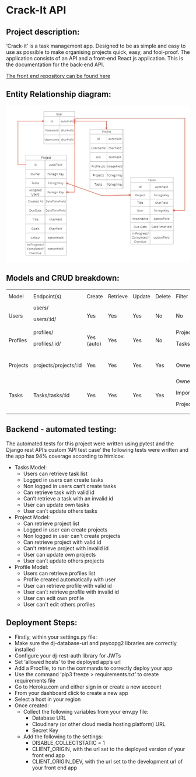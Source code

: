 # Crack-It API

## Project description: 

‘Crack-it’ is a task management app. Designed to be as simple and easy to use as possible to make organising projects quick, easy, and fool-proof. The application consists of an API and a front-end React.js application. This is the documentation for the back-end API. 

[The front end repository can be found here](https://github.com/alcl2000/Amy-Lewis-PP5-FE)

## Entity Relationship diagram:

![A diagram showing the relationships between the user, profile, project and task models](assets/DRF_model_chart.jpg)

## Models and CRUD breakdown:


<table>
  <tr>
   <td>Model
   </td>
   <td>Endpoint(s)
   </td>
   <td>Create
   </td>
   <td>Retrieve
   </td>
   <td>Update
   </td>
   <td>Delete
   </td>
   <td>Filter
   </td>
   <td>Text search
   </td>
  </tr>
  <tr>
   <td>Users
   </td>
   <td>users/
<p>
users/:id/
   </td>
   <td>Yes
   </td>
   <td>Yes
   </td>
   <td>Yes
   </td>
   <td>No
   </td>
   <td>No
   </td>
   <td>No
   </td>
  </tr>
  <tr>
   <td>Profiles
   </td>
   <td>profiles/
<p>
profiles/:id/
   </td>
   <td>Yes (auto)
   </td>
   <td>Yes
   </td>
   <td>Yes
   </td>
   <td>No
   </td>
   <td>Projects, 
<p>
Tasks
   </td>
   <td>Username
   </td>
  </tr>
  <tr>
   <td>Projects
   </td>
   <td>projects/projects/:id
   </td>
   <td>Yes
   </td>
   <td>Yes
   </td>
   <td>Yes
   </td>
   <td>Yes
   </td>
   <td>Owner
   </td>
   <td>Title, 
<p>
Owner
   </td>
  </tr>
  <tr>
   <td>Tasks
   </td>
   <td>Tasks/tasks/:id
   </td>
   <td>Yes
   </td>
   <td>Yes
   </td>
   <td>Yes
   </td>
   <td>Yes
   </td>
   <td>Owner,
<p>
Important,
<p>
Project
   </td>
   <td>Owner, Important, 
<p>
Project
   </td>
  </tr>
</table>



## Backend - automated testing:

The automated tests for this project were written using pytest and the Django rest API’s custom ‘API test case’ the following tests were written and the app has 94% coverage according to htmlcov.



* Tasks Model: 
    * Users can retrieve task list
    * Logged in users can create tasks
    * Non logged in users can’t create tasks
    * Can retrieve task with valid id
    * Can’t retrieve a task with an invalid id
    * User can update own tasks
    * User can’t update others tasks
* Project Model:
    * Can retrieve project list
    * Logged in user can create projects
    * Non logged in user can't create projects
    * Can retrieve project with valid id
    * Can't retrieve project with invalid id
    * User can update own projects
    * User can’t update others projects
* Profile Model:
    * Users can retrieve profiles list
    * Profile created automatically with user
    *  User can retrieve profile with valid id
    * User can’t retrieve profile with invalid id
    * User can edit own profile
    * User can't edit others profiles

## Deployment Steps:



* Firstly, within your settings.py file:
* Make sure the dj-database-url and psycopg2 libraries are correctly installed
* Configure your dj-rest-auth library for JWTs
* Set ‘allowed hosts’ to the deployed app’s url
* Add a Procfile, to run the commands to correctly deploy your app
* Use the command ‘pip3 freeze > requirements.txt’ to create requirements file
* Go to Heroku.com and either sign in or create a new account
* From your dashboard click to create a new app
* Select a host in your region
* Once created: 
    * Collect the following variables from your env.py file:
        * Database URL
        * Cloudinary (or other cloud media hosting platform) URL
        * Secret Key
    * Add the following to the settings:
        * DISABLE_COLLECTSTATIC = 1
        * CLIENT_ORIGIN, with the url set to the deployed version of your front end app
        * CLIENT_ORIGIN_DEV, with the url set to the development url of your front end app
